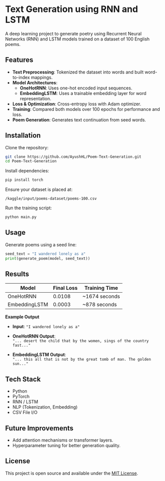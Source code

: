 # Text Generation using RNN and LSTM

A deep learning project to generate poetry using Recurrent Neural Networks (RNN) and LSTM models trained on a dataset of 100 English poems.

## Features

- **Text Preprocessing**: Tokenized the dataset into words and built word-to-index mappings.
- **Model Architectures**:
  - **OneHotRNN**: Uses one-hot encoded input sequences.
  - **EmbeddingLSTM**: Uses a trainable embedding layer for word representation.
- **Loss & Optimization**: Cross-entropy loss with Adam optimizer.
- **Training**: Compared both models over 100 epochs for performance and loss.
- **Poem Generation**: Generates text continuation from seed words.

## Installation

Clone the repository:
```bash
git clone https://github.com/AyushHL/Poem-Text-Generation.git
cd Poem-Text-Generation
```

Install dependencies:
```bash
pip install torch
```

Ensure your dataset is placed at:
```
/kaggle/input/poems-dataset/poems-100.csv
```

Run the training script:
```bash
python main.py
```

## Usage

Generate poems using a seed line:
```python
seed_text = "I wandered lonely as a"
print(generate_poem(model, seed_text))
```

## Results

| Model         | Final Loss | Training Time |
|---------------|------------|----------------|
| OneHotRNN     | 0.0108     | ~1674 seconds  |
| EmbeddingLSTM | 0.0003     | ~878 seconds   |

**Example Output**

- **Input**: `"I wandered lonely as a"`

- **OneHotRNN Output**:  
  `"... desert the child that by the women, sings of the country fast..."`

- **EmbeddingLSTM Output**:  
  `"... this all that is not by the great tomb of man. The golden sun..."`

## Tech Stack

- Python
- PyTorch
- RNN / LSTM
- NLP (Tokenization, Embedding)
- CSV File I/O

## Future Improvements

- Add attention mechanisms or transformer layers.
- Hyperparameter tuning for better generation quality.

## License

This project is open source and available under the [MIT License](LICENSE).
